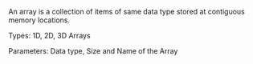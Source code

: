 An array is a collection of items of same data type stored at contiguous memory locations. 

Types: 1D, 2D, 3D Arrays

Parameters: Data type, Size and Name of the Array

